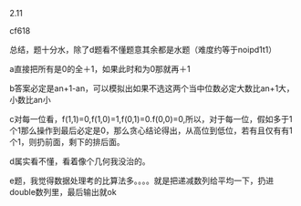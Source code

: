 2.11

cf618

总结，题十分水，除了d题看不懂题意其余都是水题（难度约等于noipd1t1）

a直接把所有是0的全＋1，如果此时和为0那就再＋1

b答案必定是an+1-an，可以模拟出如果不选这两个当中位数必定大数比an+1大，小数比an小

c对每一位看，f(1,1)=0,f(1,0)=1,f(0,1)=0.f(0,0)=0,所以，对于每一位，假如多于1个1那么操作到最后必定是0，那么贪心结论得出，从高位到低位，若有且仅有有1个1，则扔前面，剩下的排后面。

d属实看不懂，看着像个几何我没治的。

e题，我觉得数据处理考的比算法多。。。。就是把递减数列给平均一下，扔进double数列里，最后输出就ok